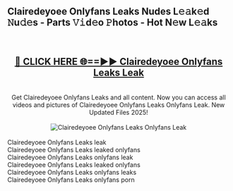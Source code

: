 <h2>Clairedeyoee Onlyfans Leaks Nudes L𝚎𝚊k𝚎d 𝙽u𝚍𝚎s - Parts 𝚅𝚒d𝚎o 𝙿hotos - Hot N𝚎w L𝚎𝚊ks</h2>
<br>
<div align="center">
<h2><a href="https://213.232.235.80/live/video.php?q=clairedeyoee-onlyfans-leaks" rel="nofollow">🔴 CLICK HERE 🌐==►► Clairedeyoee Onlyfans Leaks Leak</a></h2>
<br>
Get Clairedeyoee Onlyfans Leaks and all content. Now you can access all videos and pictures of Clairedeyoee Onlyfans Leaks Onlyfans Leak. New Updated Files 2025!
<br>
<br>
<a href="https://213.232.235.80/live/video.php?q=clairedeyoee-onlyfans-leaks" rel="nofollow" data-target="animated-image.originalLink"><img src="https://i.imgur.com/1EjSzPs.png" alt="Clairedeyoee Onlyfans Leaks Onlyfans Leak" style="max-width: 100%; display: inline-block;" data-target="animated-image.originalImage"></a>
</div>
<br>
Clairedeyoee Onlyfans Leaks leak<br>
Clairedeyoee Onlyfans Leaks leaked onlyfans<br>
Clairedeyoee Onlyfans Leaks onlyfans leak<br>
Clairedeyoee Onlyfans Leaks leaked onlyfans<br>
Clairedeyoee Onlyfans Leaks onlyfans leaks<br>
Clairedeyoee Onlyfans Leaks onlyfans porn
